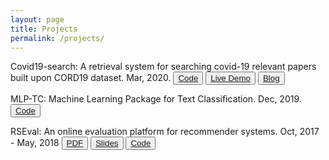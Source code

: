 ```yaml
---
layout: page
title: Projects
permalink: /projects/
---
```



Covid19-search: A retrieval system for searching covid-19 relevant papers built upon CORD19 dataset. Mar, 2020. <button type="button" class="btn btn-primary btn-sm">[Code](https://github.com/wangcongcong123/covidsearch)</button> <button type="button" class="btn btn-success btn-sm"><a href="https://www.thinkingso.cf/">Live Demo</a></button> <button type="button" class="btn btn-danger btn-sm">[Blog](https://wangcongcong123.github.io./CovidSearch/)</button>


MLP-TC: Machine Learning Package for Text Classification. Dec, 2019. <button type="button" class="btn btn-primary btn-sm">[Code](https://github.com/wangcongcong123/MLP-TC)</button>


RSEval: An online evaluation platform for recommender systems. Oct, 2017 - May, 2018
<button type="button" class="btn btn-success btn-sm">[PDF](/files/bechelor-thesis/report.pdf)</button>
<button type="button" class="btn btn-danger btn-sm">[Slides](https://drive.google.com/open?id=1SP8ZCKlPG-mji3RQ7T7RH3qEqGBFpQdH)</button>
<button type="button" class="btn btn-primary btn-sm">[Code](https://github.com/wangcongcong123/RSEval)</button>






<!-- ### More Information

More Information on project goes here

### Contact me

[wangcongcongcc@gmail.com](mailto:wangcongcongcc@gmail.com) -->